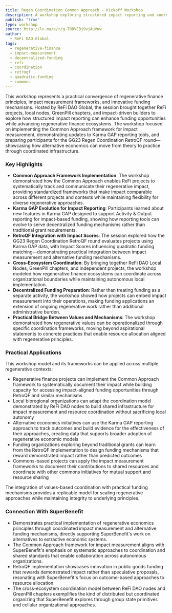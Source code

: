 ```yaml
---
title: Regen Coordination Common Approach - Kickoff Workshop
description: A workshop exploring structured impact reporting and coordination frameworks for regenerative finance projects, featuring the Common Approach framework, Karma GAP reporting tools, and RetroQF implementation.
publish: "true"
type: workshop
source: http://lu.ma/e/r/g-T8BVEBj9vjAuVnw
author:
  - ReFi DAO Global
tags:
  - regenerative-finance
  - impact-measurement
  - decentralized-funding
  - refi
  - coordination
  - retroqf
  - quadratic-funding
  - commons
---
```


This workshop represents a practical convergence of regenerative finance principles, impact measurement frameworks, and innovative funding mechanisms. Hosted by ReFi DAO Global, the session brought together ReFi projects, local nodes, GreenPill chapters, and impact-driven builders to explore how structured impact reporting can enhance funding opportunities while advancing regenerative finance ecosystems. The workshop focused on implementing the Common Approach framework for impact measurement, demonstrating updates to Karma GAP reporting tools, and preparing participants for the GG23 Regen Coordination RetroQF round—showcasing how alternative economics can move from theory to practice through coordinated infrastructure.

### Key Highlights
- **Common Approach Framework Implementation**: The workshop demonstrated how the Common Approach enables ReFi projects to systematically track and communicate their regenerative impact, providing standardized frameworks that make impact comparable across different projects and contexts while maintaining flexibility for diverse regenerative approaches.
- **Karma GAP Evolution for Impact Reporting**: Participants learned about new features in Karma GAP designed to support Activity & Output reporting for impact-based funding, showing how reporting tools can evolve to serve decentralized funding mechanisms rather than traditional grant requirements.
- **RetroQF Integration with Impact Scores**: The session explored how the GG23 Regen Coordination RetroQF round evaluates projects using Karma GAP data, with Impact Scores influencing quadratic funding matching—demonstrating practical integration between impact measurement and alternative funding mechanisms.
- **Cross-Ecosystem Coordination**: By bringing together ReFi DAO Local Nodes, GreenPill chapters, and independent projects, the workshop modeled how regenerative finance ecosystems can coordinate across organizational boundaries while maintaining autonomous local implementation.
- **Decentralized Funding Preparation**: Rather than treating funding as a separate activity, the workshop showed how projects can embed impact measurement into their operations, making funding applications an extension of ongoing regenerative work rather than additional administrative burden.
- **Practical Bridge Between Values and Mechanisms**: The workshop demonstrated how regenerative values can be operationalized through specific coordination frameworks, moving beyond aspirational statements to concrete practices that enable resource allocation aligned with regenerative principles.

### Practical Applications

This workshop model and its frameworks can be applied across multiple regenerative contexts:

- Regenerative finance projects can implement the Common Approach framework to systematically document their impact while building capacity for accessing impact-aligned funding opportunities through RetroQF and similar mechanisms
- Local bioregional organizations can adapt the coordination model demonstrated by ReFi DAO nodes to build shared infrastructure for impact measurement and resource coordination without sacrificing local autonomy
- Alternative economics initiatives can use the Karma GAP reporting approach to track outcomes and build evidence for the effectiveness of their approaches, creating data that supports broader adoption of regenerative economic models
- Funding organizations exploring beyond traditional grants can learn from the RetroQF implementation to design funding mechanisms that reward demonstrated impact rather than predicted outcomes
- Commons-based projects can apply the impact measurement frameworks to document their contributions to shared resources and coordinate with other commons initiatives for mutual support and resource sharing

The integration of values-based coordination with practical funding mechanisms provides a replicable model for scaling regenerative approaches while maintaining integrity to underlying principles.

### Connection With SuperBenefit

- Demonstrates practical implementation of regenerative economics principles through coordinated impact measurement and alternative funding mechanisms, directly supporting SuperBenefit's work on alternatives to extractive economic systems.
- The Common Approach framework for impact measurement aligns with SuperBenefit's emphasis on systematic approaches to coordination and shared standards that enable collaboration across autonomous organizations.
- RetroQF implementation showcases innovation in public goods funding that rewards demonstrated impact rather than speculative proposals, resonating with SuperBenefit's focus on outcome-based approaches to resource allocation.
- The cross-ecosystem coordination model between ReFi DAO nodes and GreenPill chapters exemplifies the kind of distributed but coordinated organizing that SuperBenefit explores through group state primitives and cellular organizational approaches.